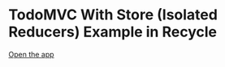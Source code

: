 # TodoMVC With Store (Isolated Reducers) Example in Recycle

[Open the app](https://recycle.js.org/examples/TodoMVC-Store-2)